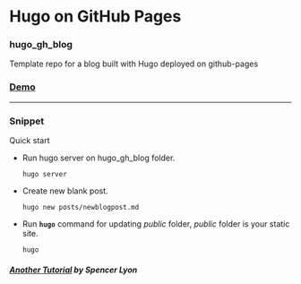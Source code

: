
# Hugo on GitHub Pages
### hugo_gh_blog 
Template repo for a blog built with Hugo deployed on github-pages

### [Demo](http://singhh.github.io/hugo_gh_blog)


---

### Snippet

Quick start
* Run hugo server on hugo_gh_blog folder.

   ``` 
   hugo server 
   ````
* Create new blank post.

   ``` 
   hugo new posts/newblogpost.md
   ````
* Run **`` hugo ``** command for updating *public* folder, *public* folder is your static site.

   ``` 
   hugo 
   ````


##### [Another Tutorial](https://gohugo.io/tutorials/github-pages-blog/) by Spencer Lyon
